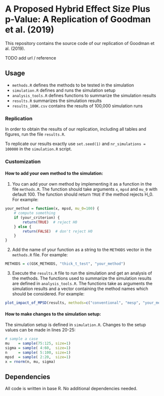 # A Proposed Hybrid Effect Size Plus p-Value: A Replication of Goodman et al. (2019)

This repository contains the source code of our replication of Goodman et al. (2019). 

TODO add url / reference

## Usage

* `methods.R` defines the methods to be tested in the simulation
* `simulation.R` defines and runs the simulation setup
* `analysis_tools.R` defines functions to summarize the simulation results
* `results.R` summarizes the simulation results
* `results_100K.csv` contains the results of 100,000 simulation runs

### Replication

In order to obtain the results of our replication, including all tables and figures, run the file `results.R`.

To replicate our results exactly use `set.seed(1)` and `nr_simulations = 100000` in the `simulation.R` script.

### Customization

#### How to add your own method to the simulation:

1. You can add your own method by implementing it as a function in the file `methods.R`. The function should take arguments `x`, `mpsd` and `mu_0` with default 100. The function should return `TRUE` if the method rejects H_0. For example:
```R
your_method = function(x, mpsd, mu_0=100) {
    # compute something
    if (your_criterion) {
        return(TRUE)  # reject H0
    } else {
        return(FALSE)  # don't reject H0
    }
}
```
2. Add the name of your function as a string to the `METHODS` vector in the `methods.R` file. For example: 
```R
METHODS = c(GSK_METHODS, "thick_t_test", "your_method")
```
3. Execute the `results.R` file to run the simulation and get an analysis of the methods.
The functions used to summarize the simulation results are defined in `analysis_tools.R`. The functions take as arguments the simulation results and a vector containing the method names which should be considered. For example:
```R
plot_impact_of_MPSD(results, methods=c("conventional", "mesp", "your_method"))
```

#### How to make changes to the simulation setup:

The simulation setup is defined in `simulation.R`. Changes to the setup values can be made in lines 20-25:
```R
# sample a case
mu    = sample(75:125, size=1)
sigma = sample( 4:60,  size=1)
n     = sample( 5:100, size=1)
mpsd  = sample( 2:20,  size=1)
x = rnorm(n, mu, sigma)
```

## Dependencies

All code is written in base R.
No additional dependencies needed.

